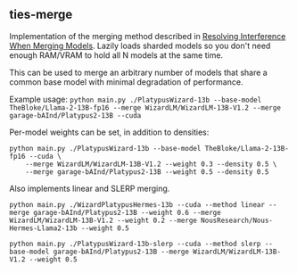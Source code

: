 ## ties-merge

Implementation of the merging method described in [Resolving Interference When Merging Models](https://arxiv.org/abs/2306.01708). Lazily loads sharded models so you don't need enough RAM/VRAM to hold all N models at the same time.

This can be used to merge an arbitrary number of models that share a common base model with minimal degradation of performance.

Example usage:
```python main.py ./PlatypusWizard-13b --base-model TheBloke/Llama-2-13B-fp16 --merge WizardLM/WizardLM-13B-V1.2 --merge garage-bAInd/Platypus2-13B --cuda```

Per-model weights can be set, in addition to densities:
```
python main.py ./PlatypusWizard-13b --base-model TheBloke/Llama-2-13B-fp16 --cuda \
    --merge WizardLM/WizardLM-13B-V1.2 --weight 0.3 --density 0.5 \
    --merge garage-bAInd/Platypus2-13B --weight 0.5 --density 0.5
```

Also implements linear and SLERP merging.

```
python main.py ./WizardPlatypusHermes-13b --cuda --method linear --merge garage-bAInd/Platypus2-13B --weight 0.6 --merge WizardLM/WizardLM-13B-V1.2 --weight 0.2 --merge NousResearch/Nous-Hermes-Llama2-13b --weight 0.5
```

```
python main.py ./PlatypusWizard-13b-slerp --cuda --method slerp --base-model garage-bAInd/Platypus2-13B --merge WizardLM/WizardLM-13B-V1.2 --weight 0.5
```
